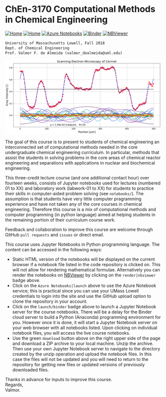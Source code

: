 # ChEn-3170 Computational Methods in Chemical Engineering 
[![Home](https://img.shields.io/website-up-down-green-red/https/github.com/dpploy/chen-3170.svg?label=home&style=flat)](https://github.com/dpploy/chen-3170)
[![Home](https://img.shields.io/github/repo-size/dpploy/chen-3170.svg?label=size&style=flat)](https://github.com/dpploy/chen-3170)
[![Azure Notebooks](https://notebooks.azure.com/launch.svg)](https://notebooks.azure.com/dealmeidavf/projects/chen-3170-spring-19)
[![Binder](https://mybinder.org/badge.svg)](https://mybinder.org/v2/gh/dpploy/chen-3170/master)
[![NBViewer](https://github.com/jupyter/design/blob/master/logos/Badges/nbviewer_badge.svg)](http://nbviewer.jupyter.org/github/dpploy/chen-3170/tree/master/notebooks)

    University of Massachusetts Lowell, Fall 2018
    Dept. of Chemical Engineering
    Prof. Valmor F. de Almeida (valmor_dealmeida@uml.edu)

![](notebooks/images/ls-fourier.png)

The goal of this course is to present to students of chemical engineering an interconnected set of computational methods needed in the core undergraduate chemical engineering curriculum. In particular, methods that assist the students in solving problems in the core areas of chemical reactor engineering and separations with applications in nuclear and biochemical engineering.

This three-credit lecture course (and one additional contact hour) over fourteen weeks, consists of Jupyter notebooks used for lectures (numbered 01 to XX) and laboratory work (labwork-01 to XX) for students to practice their skills in computer-aided problem solving (see `notebooks/`). The assumption is that students have very little computer pragramming experience and have not taken any of the core courses in chemical engineering. Therefore this course is a mix of computational methods and computer programming (in python language) aimed at helping students in the remaining portion of their curriculum course work. 

Feedback and collaboration to improve this course are welcome through GitHub `pull requests` and `issues` or direct email. 

This course uses Jupyter Notebooks in Python programming language. The content can be accessed in
the following ways:
+ Static HTML version of the notebooks will be displayed on the current browser if a 
notebook file listed in the code repository is clicked on. This will not allow for rendering mathematical formulae. Alternatively you can render the notebooks on [NBViewer](http://nbviewer.jupyter.org/) by clicking on the `render|nbviewer` badge above.
+ Click on the `Azure Notebooks|launch` above to use the Azure Notebook service; this is practical since you can use your UMass Lowell credentials to login into the site and use the GitHub upload option to clone the repository in your account.
+ Click on the `launch/binder` badge above to launch a Jupyter Notebook server for the
course notebooks. There will be a delay for the Binder cloud server to build a 
Python (Anaconda) programming environment for you. However once it is done, it will 
start a Jupyter Notebook server on your web browser with all notebooks listed. Upon 
clicking on individual notebook files, you will access the live course notebooks.
+ Use the green `download` button above on the right upper side of the page and download a ZIP archive to your local machine. Unzip the archive. Then use your own Jupyter Notebook server to navigate to the directory created by the unzip operation and upload the notebook files. In this case the files will not be updated and you will need to return to the repository for getting new files or updated versions of previously downloaded files.

Thanks in advance for inputs to improve this course.\
Regards,\
Valmor.
